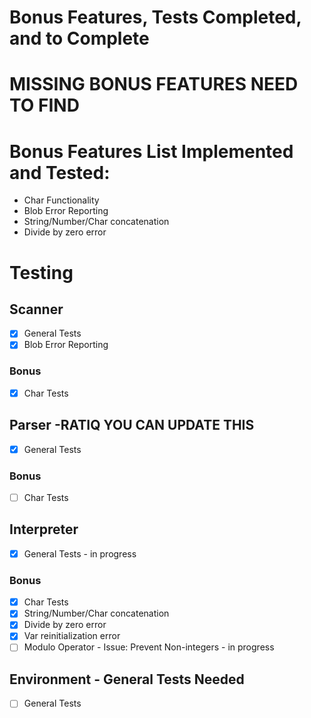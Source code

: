 #  Bonus Features, Tests Completed, and to Complete

# MISSING BONUS FEATURES NEED TO FIND
# Bonus Features List Implemented and Tested: 
- Char Functionality
- Blob Error Reporting
- String/Number/Char concatenation
- Divide by zero error

# Testing
## Scanner
- [x] General Tests
- [x] Blob Error Reporting
<div></div>

### Bonus

- [x] Char Tests
## Parser  -RATIQ YOU CAN UPDATE THIS
- [x] General Tests
<div></div>

### Bonus

- [ ] Char Tests
## Interpreter
- [x] General Tests - in progress

<div></div>

### Bonus

- [x] Char Tests
- [x] String/Number/Char concatenation
- [x] Divide by zero error
- [x] Var reinitialization error
- [ ] Modulo Operator - Issue: Prevent Non-integers - in progress

##  Environment - General Tests Needed
- [ ] General Tests
